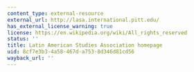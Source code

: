 ```yaml
---
content_type: external-resource
external_url: http://lasa.international.pitt.edu/
has_external_license_warning: true
license: https://en.wikipedia.org/wiki/All_rights_reserved
status: ''
title: Latin American Studies Association homepage
uid: 8cf7e3b3-4a58-467d-a753-8d346d81cd56
wayback_url: ''
---
```

